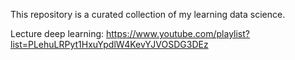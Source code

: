 This repository is a curated collection of my learning data science. 

Lecture deep learning: https://www.youtube.com/playlist?list=PLehuLRPyt1HxuYpdlW4KevYJVOSDG3DEz
